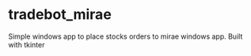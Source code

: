 # tradebot_mirae
Simple windows app to place stocks orders to mirae windows app. Built with tkinter
